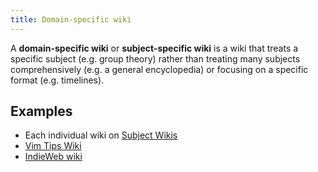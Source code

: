 ```yaml
---
title: Domain-specific wiki
---
```


A **domain-specific wiki** or **subject-specific wiki** is a wiki that treats a
specific subject (e.g. group theory) rather than treating many subjects
comprehensively (e.g. a general encyclopedia) or focusing on a specific format
(e.g. timelines).

## Examples

- Each individual wiki on [Subject Wikis](https://subwiki.org/wiki/Main_Page)
- [Vim Tips Wiki](http://vim.wikia.com/wiki/Vim_Tips_Wiki)
- [IndieWeb wiki](https://indieweb.org/)
